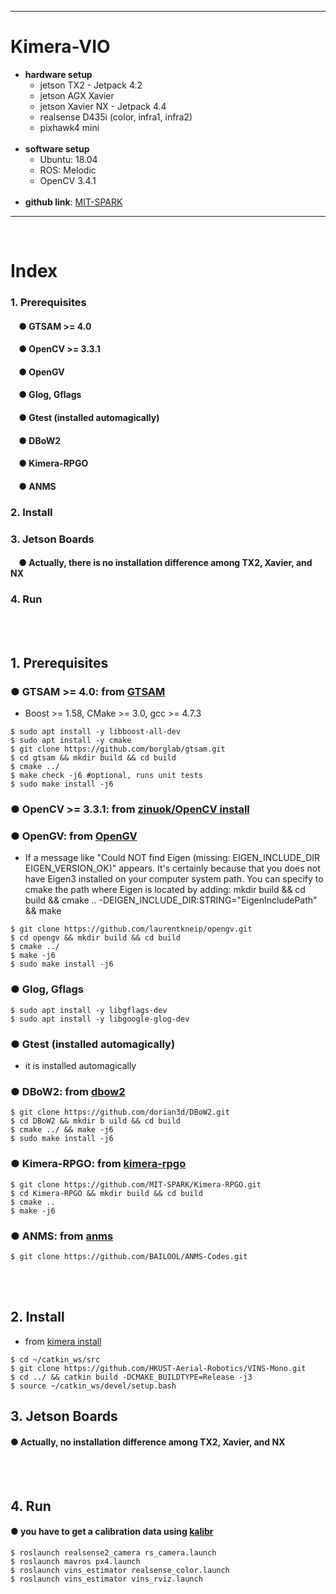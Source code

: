 ***
# Kimera-VIO
+ **hardware setup**
    + jetson TX2 - Jetpack 4.2
    + jetson AGX Xavier
    + jetson Xavier NX - Jetpack 4.4
    + realsense D435i (color, infra1, infra2)
    + pixhawk4 mini
    <br>
+ **software setup**
    + Ubuntu: 18.04 
    + ROS: Melodic 
    + OpenCV 3.4.1
    <br>
+ **github link**: [MIT-SPARK](https://github.com/MIT-SPARK/Kimera-VIO)
***
<br>




# Index
### 1. Prerequisites
####    &nbsp;&nbsp;&nbsp;&nbsp;● GTSAM >= 4.0
####    &nbsp;&nbsp;&nbsp;&nbsp;● OpenCV >= 3.3.1
####    &nbsp;&nbsp;&nbsp;&nbsp;● OpenGV
####    &nbsp;&nbsp;&nbsp;&nbsp;● Glog, Gflags
####    &nbsp;&nbsp;&nbsp;&nbsp;● Gtest (installed automagically)
####    &nbsp;&nbsp;&nbsp;&nbsp;● DBoW2
####    &nbsp;&nbsp;&nbsp;&nbsp;● Kimera-RPGO
####    &nbsp;&nbsp;&nbsp;&nbsp;● ANMS
### 2. Install
### 3. Jetson Boards
####    &nbsp;&nbsp;&nbsp;&nbsp;● Actually, there is no installation difference among TX2, Xavier, and NX
### 4. Run
<br><br>

## 1. Prerequisites
### ● GTSAM >= 4.0: from [GTSAM](https://github.com/borglab/gtsam)
+ Boost >= 1.58, CMake >= 3.0, gcc >= 4.7.3
```
$ sudo apt install -y libboost-all-dev
$ sudo apt install -y cmake
$ git clone https://github.com/borglab/gtsam.git
$ cd gtsam && mkdir build && cd build
$ cmake ../
$ make check -j6 #optional, runs unit tests
$ sudo make install -j6
```

### ● OpenCV >= 3.3.1: from [zinuok/OpenCV install](https://github.com/zinuok/Xavier_NX#1-opencv-ver-341-install-1)

### ● OpenGV: from [OpenGV](https://github.com/laurentkneip/opengv)
+ If a message like "Could NOT find Eigen (missing: EIGEN_INCLUDE_DIR EIGEN_VERSION_OK)" appears. It's certainly because that you does not have Eigen3 installed on your computer system path. You can specify to cmake the path where Eigen is located by adding: mkdir build && cd build && cmake .. -DEIGEN_INCLUDE_DIR:STRING="EigenIncludePath" && make
```
$ git clone https://github.com/laurentkneip/opengv.git
$ cd opengv && mkdir build && cd build
$ cmake ../
$ make -j6
$ sudo make install -j6
```

### ● Glog, Gflags
```
$ sudo apt install -y libgflags-dev
$ sudo apt install -y libgoogle-glog-dev
```

### ● Gtest (installed automagically)
+ it is installed automagically

### ● DBoW2: from [dbow2](https://github.com/dorian3d/DBoW2)
```
$ git clone https://github.com/dorian3d/DBoW2.git
$ cd DBoW2 && mkdir b uild && cd build
$ cmake ../ && make -j6
$ sudo make install -j6
```

### ● Kimera-RPGO: from [kimera-rpgo](https://github.com/MIT-SPARK/Kimera-RPGO)
```
$ git clone https://github.com/MIT-SPARK/Kimera-RPGO.git
$ cd Kimera-RPGO && mkdir build && cd build
$ cmake ..
$ make -j6
```

### ● ANMS: from [anms](https://github.com/BAILOOL/ANMS-Codes)
```
$ git clone https://github.com/BAILOOL/ANMS-Codes.git
```
<br><br>

## 2. Install
+ from [kimera install](https://github.com/MIT-SPARK/Kimera-VIO/blob/master/docs/kimera_vio_install.md)
```
$ cd ~/catkin_ws/src
$ git clone https://github.com/HKUST-Aerial-Robotics/VINS-Mono.git
$ cd ../ && catkin build -DCMAKE_BUILDTYPE=Release -j3
$ source ~/catkin_ws/devel/setup.bash
```

## 3. Jetson Boards
#### ● Actually, no installation difference among TX2, Xavier, and NX
<br><br>

## 4. Run
#### ● you have to get a calibration data using [kalibr](https://github.com/zinuok/kalibr)
```
$ roslaunch realsense2_camera rs_camera.launch
$ roslaunch mavros px4.launch
$ roslaunch vins_estimator realsense_color.launch
$ roslaunch vins_estimator vins_rviz.launch
```

